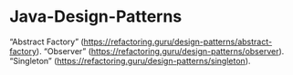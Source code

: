 # Java-Design-Patterns

“Abstract Factory” (https://refactoring.guru/design-patterns/abstract-factory).
“Observer” (https://refactoring.guru/design-patterns/observer).
“Singleton” (https://refactoring.guru/design-patterns/singleton).
